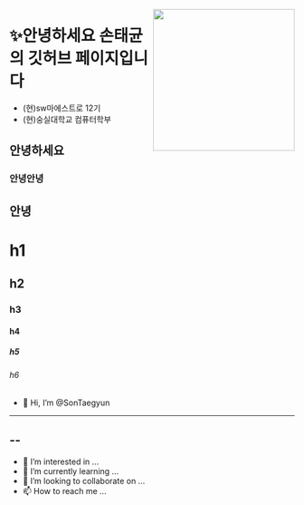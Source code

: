 
<a href="https://hits.seeyoufarm.com"><img src="https://hits.seeyoufarm.com/api/count/incr/badge.svg?url=https%3A%2F%2Fgithub.com%2Fstg0123%2Fhit-counter&count_bg=%235AE57E&title_bg=%23555555&icon=&icon_color=%23E7E7E7&title=%EB%B0%A9%EB%AC%B8%EC%9E%90%EC%88%98&edge_flat=false" width="250px" align="right"/></a>

# ✨안녕하세요 손태균의 깃허브 페이지입니다  
- (현)sw마에스트로 12기  
- (현)숭실대학교 컴퓨터학부  



## 안녕하세요

### 안녕안녕

## 안녕

# h1
## h2
### h3
#### h4
##### h5
###### h6

- 👋 Hi, I’m @SonTaegyun  
---
--
-----
- 👀 I’m interested in ...
- 🌱 I’m currently learning ...
- 💞️ I’m looking to collaborate on ...
- 📫 How to reach me ...



<!---
SonTaegyun/SonTaegyun is a ✨ special ✨ repository because its `README.md` (this file) appears on your GitHub profile.
You can click the Preview link to take a look at your changes.
--->
